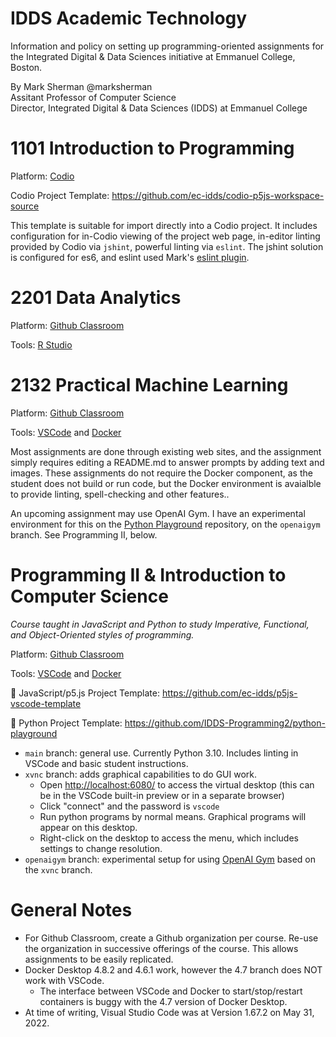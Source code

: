 # IDDS Academic Technology
Information and policy on setting up programming-oriented assignments for the Integrated Digital & Data Sciences initiative at Emmanuel College, Boston.

By Mark Sherman @marksherman \
Assitant Professor of Computer Science \
Director, Integrated Digital & Data Sciences (IDDS) at Emmanuel College

# 1101 Introduction to Programming
Platform: [Codio](https://www.codio.com/)

Codio Project Template: <https://github.com/ec-idds/codio-p5js-workspace-source>

This template is suitable for import directly into a Codio project. It includes configuration for in-Codio viewing of the project web page, in-editor linting provided by Codio via `jshint`, powerful linting via `eslint`. The jshint solution is configured for es6, and eslint used Mark's [eslint plugin](https://github.com/marksherman/eslint-plugin-p5js).

# 2201 Data Analytics
Platform: [Github Classroom](https://classroom.github.com/)

Tools: [R Studio](https://www.rstudio.com/)

# 2132 Practical Machine Learning
Platform: [Github Classroom](https://classroom.github.com/)

Tools: [VSCode](https://code.visualstudio.com/) and [Docker](https://www.docker.com/get-started)

Most assignments are done through existing web sites, and the assignment simply requires editing a README.md to answer prompts by adding text and images. These assignments do not require the Docker component, as the student does not build or run code, but the Docker environment is avaialble to provide linting, spell-checking and other features.. 

An upcoming assignment may use OpenAI Gym. I have an experimental environment for this on the [Python Playground](https://github.com/IDDS-Programming2/python-playground) repository, on the `openaigym` branch. See Programming II, below.

# Programming II & Introduction to Computer Science
_Course taught in JavaScript and Python to study Imperative, Functional, and Object-Oriented styles of programming._

Platform: [Github Classroom](https://classroom.github.com/)

Tools: [VSCode](https://code.visualstudio.com/) and [Docker](https://www.docker.com/get-started)


🌈 JavaScript/p5.js Project Template: <https://github.com/ec-idds/p5js-vscode-template>

🐍 Python Project Template: <https://github.com/IDDS-Programming2/python-playground>

* `main` branch: general use. Currently Python 3.10. Includes linting in VSCode and basic student instructions.
* `xvnc` branch: adds graphical capabilities to do GUI work. 
  * Open <http://localhost:6080/> to access the virtual desktop (this can be in the VSCode built-in preview or in a separate browser)
  * Click "connect" and the password is `vscode`
  * Run python programs by normal means. Graphical programs will appear on this desktop. 
  * Right-click on the desktop to access the menu, which includes settings to change resolution.
* `openaigym` branch: experimental setup for using [OpenAI Gym](https://www.gymlibrary.ml/) based on the `xvnc` branch.

# General Notes
* For Github Classroom, create a Github organization per course. Re-use the organization in successive offerings of the course. This allows assignments to be easily replicated. 
* Docker Desktop 4.8.2 and 4.6.1 work, however the 4.7 branch does NOT work with VSCode.
  * The interface between VSCode and Docker to start/stop/restart containers is buggy with the 4.7 version of Docker Desktop.
* At time of writing, Visual Studio Code was at Version 1.67.2 on May 31, 2022. 
